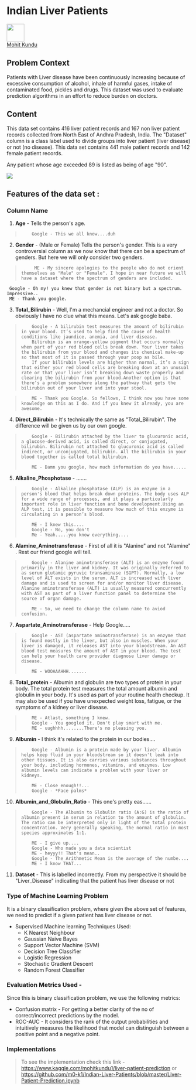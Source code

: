 # Indian Liver Patients

<img src="https://github.com/favicon.ico" width="48">
<div class="LI-profile-badge"  data-version="v1" data-size="medium" data-locale="en_US" data-type="vertical" data-theme="dark" data-vanity="mohit-kundu"><a class="LI-simple-link" href='https://in.linkedin.com/in/mohit-kundu?trk=profile-badge'>Mohit Kundu</a></div>

## Problem Context
Patients with Liver disease have been continuously increasing because of excessive consumption of alcohol, inhale of harmful gases, intake of contaminated food, pickles and drugs. This dataset was used to evaluate prediction algorithms in an effort to reduce burden on doctors.

## Content
This data set contains 416 liver patient records and 167 non liver patient records collected from North East of Andhra Pradesh, India. The "Dataset" column is a class label used to divide groups into liver patient (liver disease) or not (no disease). This data set contains 441 male patient records and 142 female patient records.

Any patient whose age exceeded 89 is listed as being of age "90".

<img src="https://static.india.com/wp-content/uploads/2017/07/hepatitis.jpg?impolicy=Medium_Resize&w=1200&h=800">

## Features of the data set :

### Column Name

1. **Age** - Tells the person's age.
        
>         Google - This we all know....duh

2. **Gender** - (Male or Female) Tells the person's gender. This is a very controversial column as we now know that there can be a spectrum of genders. But here we will only consider two genders.
            
>          ME - My sincere apologies to the people who do not orient themselves as "Male" or "Female". I hope in near future we will have a dataset where the spectrum of genders are included.            
     Google - Oh my! you knew that gender is not binary but a spectrum. Impressive..
     ME - Thank you google.

3. **Total_Bilirubin** - Well, I'm a mechancial engineer and not a doctor. So obviously I have no clue what this means. Let's ask google baba.

>         Google - A bilirubin test measures the amount of bilirubin in your blood. It’s used to help find the cause of health conditions like jaundice, anemia, and liver disease.
>         Bilirubin is an orange-yellow pigment that occurs normally when part of your red blood cells break down. Your liver takes the bilirubin from your blood and changes its chemical make-up so that most of it is passed through your poop as bile.
>         If your bilirubin levels are higher than normal, it’s a sign that either your red blood cells are breaking down at an unusual rate or that your liver isn’t breaking down waste properly and clearing the bilirubin from your blood.Another option is that there’s a problem somewhere along the pathway that gets the bilirubin out of your liver and into your stool. 
        
>         ME - Thank you Google. So fellows, I think now you have some knowledge on this as I do. And if you knew it already, you are awesome.
        
4. **Direct_Bilirubin** - It's technically the same as "Total_Bilirubin". The difference will be given us by our own google.
        
>         Google - Bilirubin attached by the liver to glucuronic acid, a glucose-derived acid, is called direct, or conjugated, bilirubin. Bilirubin not attached to glucuronic acid is called indirect, or unconjugated, bilirubin. All the bilirubin in your blood together is called total bilirubin. 
>         
>         ME - Damn you google, how much information do you have.....
        
5. **Alkaline_Phosphotase** - .......

>         Google - Alkaline phosphatase (ALP) is an enzyme in a person's blood that helps break down proteins. The body uses ALP for a wide range of processes, and it plays a particularly important role in liver function and bone development.Using an ALP test, it is possible to measure how much of this enzyme is circulating in a person’s blood.
>         
>         ME - I knew this....
>         Google - No, you don't
>         Me - Yeah.....you know everything....

6. **Alamine_Aminotransferase** - First of all it is "Alanine" and not "Alamine" . Rest our friend google will tell.

>         Google - Alanine aminotransferase (ALT) is an enzyme found primarily in the liver and kidney. It was originally referred to as serum glutamic pyruvic transaminase (SGPT). Normally, a low level of ALT exists in the serum. ALT is increased with liver damage and is used to screen for and/or monitor liver disease. Alanine aminotransferase (ALT) is usually measured concurrently with AST as part of a liver function panel to determine the source of organ damage. 
>         
>         ME - So, we need to change the column name to aviod confusion.
        
7. **Aspartate_Aminotransferase** - Help Google.....

>         Google - AST (aspartate aminotransferase) is an enzyme that is found mostly in the liver, but also in muscles. When your liver is damaged, it releases AST into your bloodstream. An AST blood test measures the amount of AST in your blood. The test can help your health care provider diagnose liver damage or disease.
>         
>         ME - WOOAAAHHH.......
        
8. **Total_protein** - Albumin and globulin are two types of protein in your body. The total protein test measures the total amount albumin and globulin in your body. It's used as part of your routine health checkup. It may also be used if you have unexpected weight loss, fatigue, or the symptoms of a kidney or liver disease.
        
>         ME - Atlast, something I knew.        
>         Google - You googled it. Don't play smart with me.
>         ME - uughhhh........There's no pleasing you.
        
9. **Albumin** - I think it's related to the protein in our bodies....
            
>         Google - Albumin is a protein made by your liver. Albumin helps keep fluid in your bloodstream so it doesn't leak into other tissues. It is also carries various substances throughout your body, including hormones, vitamins, and enzymes. Low albumin levels can indicate a problem with your liver or kidneys.
>         
>         ME - Close enough!!...
>         Google - *Face palms*

10. **Albumin_and_Globulin_Ratio** - This one's pretty eas......

>         Google - The Albumin to Globulin ratio (A:G) is the ratio of albumin present in serum in relation to the amount of globulin. The ratio can be interpreted only in light of the total protein concentration. Very generally speaking, the normal ratio in most species approximates 1:1.
>         
>         ME - I give up....
>         Google - Who made you a data scientist
>         ME - heyyy!! That's mean..
>         Google - The Arithmetic Mean is the average of the numbe....
>         ME - I know THAT...

11. **Dataset** - This is labelled incorrectly. From my perspective it should be "Liver_Disease" indicating that the patient has liver disease or not 

### Type of Machine Learning Problem
It is a binary classification problem, where given the above set of features, we need to predict if a given patient has liver disease or not.
* Supervised Machine learning Techniques Used:
  +   K Nearest Neighbour
  +   Gaussian Naive Bayes
  +   Support Vector Machine (SVM)
  +   Decision Tree Classifier
  +   Logistic Regression
  +   Stochastic Gradient Descent
  +   Random Forest Classifier

### Evaluation Metrics Used - 
Since this is binary classification problem, we use the following metrics:

* Confusion matrix - For getting a better clarity of the no of correct/incorrect predictions by the model.
* ROC-AUC - It considers the rank of the output probabilities and intuitively measures the likelihood that model can distinguish between a positive point and a negative point.

### Implementations
> To see the implementation check this link - https://www.kaggle.com/mohitkundu1/liver-patient-prediction or https://github.com/m0-k1/Indian-Liver-Patients/blob/master/Liver-Patient-Prediction.ipynb
